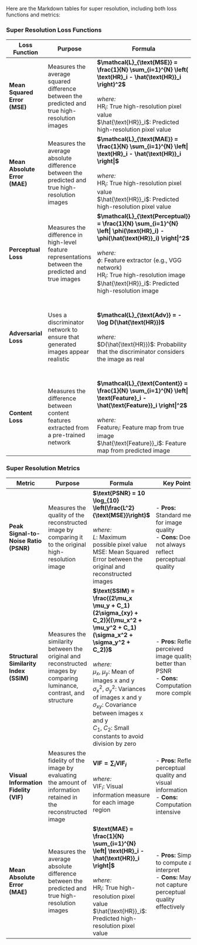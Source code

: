 Here are the Markdown tables for super resolution, including both loss functions and metrics:

### Super Resolution Loss Functions

| Loss Function        | Purpose | Formula | Key Points |
|----------------------|---------|---------|------------|
| **Mean Squared Error (MSE)** | Measures the average squared difference between the predicted and true high-resolution images | **$\mathcal{L}_{\text{MSE}} = \frac{1}{N} \sum_{i=1}^{N} \left( \text{HR}_i - \hat{\text{HR}}_i \right)^2$** <br><br> *where:* <br> $\text{HR}_i$: True high-resolution pixel value <br> $\hat{\text{HR}}_i$: Predicted high-resolution pixel value | - **Pros:** Simple and effective for training <br> - **Cons:** Can produce overly smooth results; does not capture perceptual quality |
| **Mean Absolute Error (MAE)** | Measures the average absolute difference between the predicted and true high-resolution images | **$\mathcal{L}_{\text{MAE}} = \frac{1}{N} \sum_{i=1}^{N} \left\| \text{HR}_i - \hat{\text{HR}}_i \right\|$** <br><br> *where:* <br> $\text{HR}_i$: True high-resolution pixel value <br> $\hat{\text{HR}}_i$: Predicted high-resolution pixel value | - **Pros:** Less sensitive to outliers than MSE <br> - **Cons:** May not capture fine details effectively |
| **Perceptual Loss** | Measures the difference in high-level feature representations between the predicted and true images | **$\mathcal{L}_{\text{Perceptual}} = \frac{1}{N} \sum_{i=1}^{N} \left\| \phi(\text{HR}_i) - \phi(\hat{\text{HR}}_i) \right\|^2$** <br><br> *where:* <br> $\phi$: Feature extractor (e.g., VGG network) <br> $\text{HR}_i$: True high-resolution image <br> $\hat{\text{HR}}_i$: Predicted high-resolution image | - **Pros:** Captures perceptual quality and texture <br> - **Cons:** Computationally expensive; depends on feature extractor |
| **Adversarial Loss** | Uses a discriminator network to ensure that generated images appear realistic | **$\mathcal{L}_{\text{Adv}} = - \log D(\hat{\text{HR}})$** <br><br> *where:* <br> $D(\hat{\text{HR}})$: Probability that the discriminator considers the image as real | - **Pros:** Encourages more realistic image generation <br> - **Cons:** Requires a separate adversarial network; can be unstable |
| **Content Loss**     | Measures the difference between content features extracted from a pre-trained network | **$\mathcal{L}_{\text{Content}} = \frac{1}{N} \sum_{i=1}^{N} \left\| \text{Feature}_i - \hat{\text{Feature}}_i \right\|^2$** <br><br> *where:* <br> $\text{Feature}_i$: Feature map from true image <br> $\hat{\text{Feature}}_i$: Feature map from predicted image | - **Pros:** Focuses on preserving content details <br> - **Cons:** May not directly correlate with perceptual quality |

### Super Resolution Metrics

| Metric                | Purpose | Formula | Key Points |
|-----------------------|---------|---------|------------|
| **Peak Signal-to-Noise Ratio (PSNR)** | Measures the quality of the reconstructed image by comparing it to the original high-resolution image | **$\text{PSNR} = 10 \log_{10} \left(\frac{L^2}{\text{MSE}}\right)$** <br><br> *where:* <br> $L$: Maximum possible pixel value <br> $\text{MSE}$: Mean Squared Error between the original and reconstructed images | - **Pros:** Standard metric for image quality <br> - **Cons:** Does not always reflect perceptual quality |
| **Structural Similarity Index (SSIM)** | Measures the similarity between the original and reconstructed images by comparing luminance, contrast, and structure | **$\text{SSIM} = \frac{(2\mu_x \mu_y + C_1)(2\sigma_{xy} + C_2)}{(\mu_x^2 + \mu_y^2 + C_1)(\sigma_x^2 + \sigma_y^2 + C_2)}$** <br><br> *where:* <br> $\mu_x$, $\mu_y$: Mean of images x and y <br> $\sigma_x^2$, $\sigma_y^2$: Variances of images x and y <br> $\sigma_{xy}$: Covariance between images x and y <br> $C_1$, $C_2$: Small constants to avoid division by zero | - **Pros:** Reflects perceived image quality better than PSNR <br> - **Cons:** Computationally more complex |
| **Visual Information Fidelity (VIF)** | Measures the fidelity of the image by evaluating the amount of information retained in the reconstructed image | **$\text{VIF} = \sum_{i} \text{VIF}_i$** <br><br> *where:* <br> $\text{VIF}_i$: Visual information measure for each image region | - **Pros:** Reflects perceptual quality and visual information <br> - **Cons:** Computationally intensive |
| **Mean Absolute Error (MAE)** | Measures the average absolute difference between the predicted and true high-resolution images | **$\text{MAE} = \frac{1}{N} \sum_{i=1}^{N} \left\| \text{HR}_i - \hat{\text{HR}}_i \right\|$** <br><br> *where:* <br> $\text{HR}_i$: True high-resolution pixel value <br> $\hat{\text{HR}}_i$: Predicted high-resolution pixel value | - **Pros:** Simple to compute and interpret <br> - **Cons:** May not capture perceptual quality effectively |